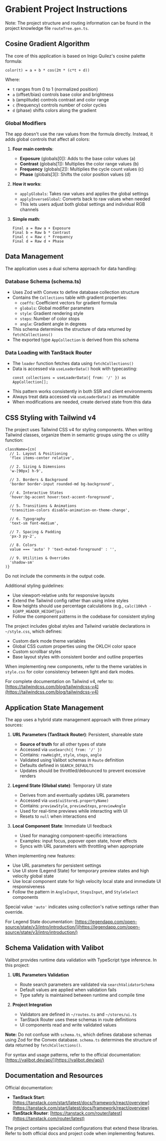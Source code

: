# Grabient Project Instructions

Note: The project structure and routing information can be found in the project knowledge file `routeTree.gen.ts`.

## Cosine Gradient Algorithm

The core of this application is based on Inigo Quilez's cosine palette formula:

```
color(t) = a + b * cos(2π * (c*t + d))
```

Where:

- `t` ranges from 0 to 1 (normalized position)
- `a` (offset/bias) controls base color and brightness
- `b` (amplitude) controls contrast and color range
- `c` (frequency) controls number of color cycles
- `d` (phase) shifts colors along the gradient

### Global Modifiers

The app doesn't use the raw values from the formula directly. Instead, it adds global controls that affect all colors:

1. **Four main controls**:
   - **Exposure** (globals[0]): Adds to the base color values (a)
   - **Contrast** (globals[1]): Multiplies the color range values (b)
   - **Frequency** (globals[2]): Multiplies the cycle count values (c)
   - **Phase** (globals[3]): Shifts the color position values (d)

2. **How it works**:
   - `applyGlobals`: Takes raw values and applies the global settings
   - `applyInverseGlobal`: Converts back to raw values when needed
   - This lets users adjust both global settings and individual RGB channels

3. **Simple math**:
   ```
   Final a = Raw a + Exposure
   Final b = Raw b * Contrast
   Final c = Raw c * Frequency
   Final d = Raw d + Phase
   ```

## Data Management

The application uses a dual schema approach for data handling:

### Database Schema (schema.ts)

- Uses Zod with Convex to define database collection structure
- Contains the `Collections` table with gradient properties:
  - `coeffs`: Coefficient vectors for gradient formula
  - `globals`: Global modifier parameters
  - `style`: Gradient rendering style
  - `steps`: Number of color stops
  - `angle`: Gradient angle in degrees
- This schema determines the structure of data returned by `fetchCollections()`
- The exported type `AppCollection` is derived from this schema

### Data Loading with TanStack Router

- The `loader` function fetches data using `fetchCollections()`
- Data is accessed via `useLoaderData()` hook with typecasting:
  ```tsx
  const collections = useLoaderData({ from: '/' }) as AppCollection[];
  ```
- This pattern works consistently in both SSR and client environments
- Always treat data accessed via `useLoaderData()` as immutable
- When modifications are needed, create derived state from this data

## CSS Styling with Tailwind v4

The project uses Tailwind CSS v4 for styling components. When writing Tailwind classes, organize them in semantic groups using the `cn` utility function:

```tsx
className={cn(
  // 1. Layout & Positioning
  'flex items-center relative',

  // 2. Sizing & Dimensions
  'w-[90px] h-9',

  // 3. Borders & Background
  'border border-input rounded-md bg-background',

  // 4. Interactive States
  'hover:bg-accent hover:text-accent-foreground',

  // 5. Transitions & Animations
  'transition-colors disable-animation-on-theme-change',

  // 6. Typography
  'text-sm font-medium',

  // 7. Spacing & Padding
  'px-3 py-2',

  // 8. Colors
  value === 'auto' ? 'text-muted-foreground' : '',

  // 9. Utilities & Overrides
  'shadow-sm'
)}
```

Do not include the comments in the output code.

Additional styling guidelines:

- Use viewport-relative units for responsive layouts
- Extend the Tailwind config rather than using inline styles
- Row heights should use percentage calculations (e.g., `calc(100vh - ${APP_HEADER_HEIGHT}px)`)
- Follow the component patterns in the codebase for consistent styling

The project includes global styles and Tailwind variable declarations in `~/style.css`, which defines:

- Custom dark mode theme variables
- Global CSS custom properties using the OKLCH color space
- Custom scrollbar styles
- Base layout styles with consistent border and outline properties

When implementing new components, refer to the theme variables in `style.css` for color consistency between light and dark modes.

For complete documentation on Tailwind v4, refer to: [https://tailwindcss.com/blog/tailwindcss-v4](https://tailwindcss.com/blog/tailwindcss-v4)

## Application State Management

The app uses a hybrid state management approach with three primary sources:

1. **URL Parameters (TanStack Router)**: Persistent, shareable state

   - **Source of truth** for all other types of state
   - Accessed via `useSearch({ from: '/' })`
   - Contains: `rowHeight`, `style`, `steps`, `angle`
   - Validated using Valibot schemas in `Route` definition
   - Defaults defined in `SEARCH_DEFAULTS`
   - Updates should be throttled/debounced to prevent excessive renders

2. **Legend State (Global state)**: Temporary UI state

   - Derives from and eventually updates URL parameters
   - Accessed via `use$(uiStore$.propertyName)`
   - Contains: `previewStyle`, `previewSteps`, `previewAngle`
   - Used for real-time previews while interacting with UI
   - Resets to `null` when interactions end

3. **Local Component State**: Immediate UI feedback
   - Used for managing component-specific interactions
   - Examples: input focus, popover open state, hover effects
   - Syncs with URL parameters with throttling when appropriate

When implementing new features:

- Use URL parameters for persistent settings
- Use UI store (Legend State) for temporary preview states and high velocity global state
- Use local component state for high velocity local state and immediate UI responsiveness
- Follow the pattern in `AngleInput`, `StepsInput`, and `StyleSelect` components

Special value `'auto'` indicates using collection's native settings rather than override.

For Legend State documentation: [https://legendapp.com/open-source/state/v3/intro/introduction/](https://legendapp.com/open-source/state/v3/intro/introduction/)

## Schema Validation with Valibot

Valibot provides runtime data validation with TypeScript type inference. In this project:

1. **URL Parameters Validation**

   - Route search parameters are validated via `searchValidatorSchema`
   - Default values are applied when validation fails
   - Type safety is maintained between runtime and compile time

2. **Project Integration**
   - Validators are defined in `~/routes.ts` and `~/stores/ui.ts`
   - TanStack Router uses these schemas in route definitions
   - UI components read and write validated values

**Note:** Do not confuse with `schema.ts`, which defines database schemas using Zod for the Convex database. `schema.ts` determines the structure of data returned by `fetchCollections()`.

For syntax and usage patterns, refer to the official documentation:
[https://valibot.dev/api/](https://valibot.dev/api/)

## Documentation and Resources

Official documentation:

- **TanStack Start**: [https://tanstack.com/start/latest/docs/framework/react/overview](https://tanstack.com/start/latest/docs/framework/react/overview)
- **TanStack Router**: [https://tanstack.com/router/latest](https://tanstack.com/router/latest)

The project contains specialized configurations that extend these libraries. Refer to both official docs and project code when implementing features.
